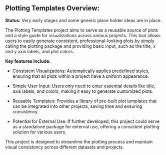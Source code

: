 ## **Plotting Templates Overview:**

**Status:** Very early stages and some generic place holder ideas are in place. 

The Plotting Templates project aims to serve as a reusable source of plots and a style guide for visualizations across various projects. This tool allows users to easily generate consistent, professional-looking plots by simply calling the plotting package and providing basic input, such as the title, x and y axis labels, and plot colors.

**Key features include:**

- Consistent Visualizations: Automatically applies predefined styles, ensuring that all plots within a project have a uniform appearance.

- Simple User Input: Users only need to enter essential details like title, axis labels, and colors, making it easy to generate customized plots.

- Reusable Templates: Provides a library of pre-built plot templates that can be integrated into other projects, saving time and ensuring consistency.

- Potential for External Use: If further developed, this project could serve as a standalone package for external use, offering a consistent plotting solution for various users.

This project is designed to streamline the plotting process and maintain visual consistency across different datasets and projects.
